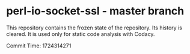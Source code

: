 # perl-io-socket-ssl - master branch

This repository contains the frozen state of the repository.
Its history is cleared. It is used only for static code
analysis with Codacy.

Commit Time: 1724314271